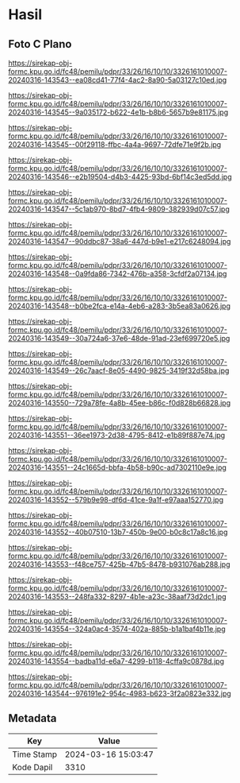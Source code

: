 # Hasil

## Foto C Plano

https://sirekap-obj-formc.kpu.go.id/fc48/pemilu/pdpr/33/26/16/10/10/3326161010007-20240316-143543--ea08cd41-77f4-4ac2-8a90-5a03127c10ed.jpg

https://sirekap-obj-formc.kpu.go.id/fc48/pemilu/pdpr/33/26/16/10/10/3326161010007-20240316-143545--9a035172-b622-4e1b-b8b6-5657b9e81175.jpg

https://sirekap-obj-formc.kpu.go.id/fc48/pemilu/pdpr/33/26/16/10/10/3326161010007-20240316-143545--00f29118-ffbc-4a4a-9697-72dfe71e9f2b.jpg

https://sirekap-obj-formc.kpu.go.id/fc48/pemilu/pdpr/33/26/16/10/10/3326161010007-20240316-143546--e2b19504-d4b3-4425-93bd-6bf14c3ed5dd.jpg

https://sirekap-obj-formc.kpu.go.id/fc48/pemilu/pdpr/33/26/16/10/10/3326161010007-20240316-143547--5c1ab970-8bd7-4fb4-9809-382939d07c57.jpg

https://sirekap-obj-formc.kpu.go.id/fc48/pemilu/pdpr/33/26/16/10/10/3326161010007-20240316-143547--90ddbc87-38a6-447d-b9e1-e217c6248094.jpg

https://sirekap-obj-formc.kpu.go.id/fc48/pemilu/pdpr/33/26/16/10/10/3326161010007-20240316-143548--0a9fda86-7342-476b-a358-3cfdf2a07134.jpg

https://sirekap-obj-formc.kpu.go.id/fc48/pemilu/pdpr/33/26/16/10/10/3326161010007-20240316-143548--b0be2fca-e14a-4eb6-a283-3b5ea83a0626.jpg

https://sirekap-obj-formc.kpu.go.id/fc48/pemilu/pdpr/33/26/16/10/10/3326161010007-20240316-143549--30a724a6-37e6-48de-91ad-23ef699720e5.jpg

https://sirekap-obj-formc.kpu.go.id/fc48/pemilu/pdpr/33/26/16/10/10/3326161010007-20240316-143549--26c7aacf-8e05-4490-9825-3419f32d58ba.jpg

https://sirekap-obj-formc.kpu.go.id/fc48/pemilu/pdpr/33/26/16/10/10/3326161010007-20240316-143550--729a78fe-4a8b-45ee-b86c-f0d828b66828.jpg

https://sirekap-obj-formc.kpu.go.id/fc48/pemilu/pdpr/33/26/16/10/10/3326161010007-20240316-143551--36ee1973-2d38-4795-8412-e1b89f887e74.jpg

https://sirekap-obj-formc.kpu.go.id/fc48/pemilu/pdpr/33/26/16/10/10/3326161010007-20240316-143551--24c1665d-bbfa-4b58-b90c-ad7302110e9e.jpg

https://sirekap-obj-formc.kpu.go.id/fc48/pemilu/pdpr/33/26/16/10/10/3326161010007-20240316-143552--579b9e98-df6d-41ce-9a1f-e97aaa152770.jpg

https://sirekap-obj-formc.kpu.go.id/fc48/pemilu/pdpr/33/26/16/10/10/3326161010007-20240316-143552--40b07510-13b7-450b-9e00-b0c8c17a8c16.jpg

https://sirekap-obj-formc.kpu.go.id/fc48/pemilu/pdpr/33/26/16/10/10/3326161010007-20240316-143553--f48ce757-425b-47b5-8478-b931076ab288.jpg

https://sirekap-obj-formc.kpu.go.id/fc48/pemilu/pdpr/33/26/16/10/10/3326161010007-20240316-143553--248fa332-8297-4b1e-a23c-38aaf73d2dc1.jpg

https://sirekap-obj-formc.kpu.go.id/fc48/pemilu/pdpr/33/26/16/10/10/3326161010007-20240316-143554--324a0ac4-3574-402a-885b-b1a1baf4b11e.jpg

https://sirekap-obj-formc.kpu.go.id/fc48/pemilu/pdpr/33/26/16/10/10/3326161010007-20240316-143554--badba11d-e6a7-4299-b118-4cffa9c0878d.jpg

https://sirekap-obj-formc.kpu.go.id/fc48/pemilu/pdpr/33/26/16/10/10/3326161010007-20240316-143544--976191e2-954c-4983-b623-3f2a0823e332.jpg


## Metadata

| Key        | Value               |
| ---------- | ------------------- |
| Time Stamp | 2024-03-16 15:03:47 |
| Kode Dapil | 3310                |



